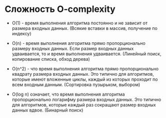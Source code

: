 # Сложность **O-complexity**

- O(1) - время выполнения алгоритма постоянно и не зависит от размера входных данных. (Всякие вставки в массив, получение по индексу)

- O(n) - время выполнения алгоритма прямо пропорционально размеру входных данных. Если размер входных данных удваивается, то и время выполнения удваивается. (Линейный поиск, копирование списка, обход дерева)

- O(n^2) - что время выполнения алгоритма прямо пропорционально квадрату размера входных данных. Это типично для алгоритмов, которые имеют вложенные циклы, каждый из которых проходит по всем входным данным. (Сортировка пузырьком, выбором)

- O(log n) означает, что время выполнения алгоритма пропорционально логарифму размера входных данных. Это типично для алгоритмов, которые каждый раз сокращают размер входных данных вдвое. (Бинарный поиск)

